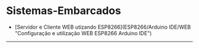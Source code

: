 # Sistemas-Embarcados

* [Servidor e Cliente WEB utizando ESP8266](ESP8266/Arduino IDE/WEB "Configuração e utilização WEB ESP8266 Arduino IDE")
------

